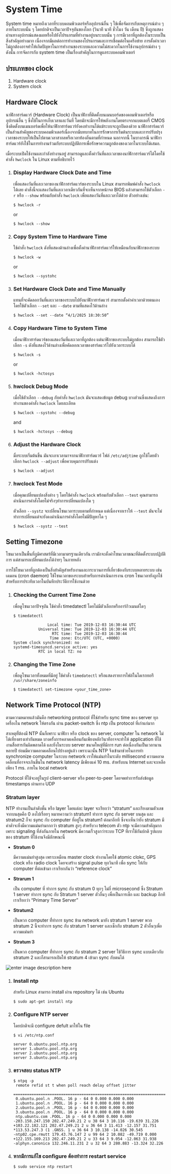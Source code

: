 # System Time

System time หมายถึงเวลาที่ระบบคอมพิวเตอร์หรืออุปกรณ์อื่น ๆ ใช้เพื่อจัดการกับเหตุการณ์ต่าง ๆ ภายในระบบนั้น ๆ โดยปกติจะเป็นเวลาปัจจุบันของโลก (วินาที นาที ชั่วโมง วัน เดือน ปี) ซึ่งถูกแสดงผ่านทางอุปกรณ์แสดงผลหรือไปยังโปรแกรมที่ทำงานอยู่บนระบบนั้น ๆ การมีเวลาที่ถูกต้องในระบบเป็นสิ่งสำคัญอย่างมาก เนื่องจากมีผลต่อการทำงานของโปรแกรมและการเชื่อมต่อในเครือข่าย การตั้งค่าเวลาไม่ถูกต้องอาจทำให้เกิดปัญหาในการทำงานของระบบและความไม่สะดวกในการใช้งานอุปกรณ์ต่าง ๆ ดังนั้น การจัดการกับ system time เป็นเรื่องสำคัญในการดูแลระบบคอมพิวเตอร์


## ประเภทของ clock

1. Hardware clock
2. System clock

## Hardware Clock

นาฬิกาฮาร์ดแวร์ (Hardware Clock) เป็นนาฬิกาที่ติดตั้งบนเมนบอร์ดของคอมพิวเตอร์หรืออุปกรณ์อื่น ๆ ซึ่งใช้ในการเก็บเวลาและวันที่ โดยมักจะมีการให้พลังงานโดยตรงจากแบตเตอรี่ CMOS ซึ่งติดตั้งบนเมนบอร์ดเพื่อให้นาฬิกาฮาร์ดแวร์ยังคงทำงานได้แม้ระบบจะถูกปิดลงด้วย นาฬิกาฮาร์ดแวร์เป็นส่วนสำคัญของระบบคอมพิวเตอร์เนื่องจากมีบทบาทในการรักษาการเริ่มต้นระบบและการปรับปรุงเวลาของระบบให้เป็นไปตามเวลาสากลหรือเวลาท้องถิ่นตามที่กำหนด นอกจากนี้ ในบางกรณี นาฬิกาฮาร์ดแวร์ยังใช้ในการทำงานร่วมกับระบบปฏิบัติการเพื่อรักษาความถูกต้องของเวลาในระบบได้เสมอ.

เมื่อระบบเปิดใช้งานและกำลังทำงานอยู่ สามารถดูและตั้งค่าวันที่และเวลาของนาฬิกาฮาร์ดแวร์ได้โดยใช้คำสั่ง  `hwclock` ใน Linux ตามที่อธิบายไว้

1. ### Display Hardware Clock Date and Time
	เพื่อแสดงวันที่และเวลาของนาฬิกาฮาร์ดแวร์ของระบบใน Linux สามารถพิมพ์คำสั่ง `hwclock` ได้เลย คำสั่งนี้จะแสดงวันที่และเวลาเดียวกันที่จะเห็นจากหน้าจอ BIOS แล้วสามารถใช้ตัวเลือก `-r` หรือ `--show` พร้อมกับคำสั่ง `hwclock` เพื่อแสดงวันที่และเวลาได้ด้วย ตัวอย่างเช่น:
		 
	```
	$ hwclock -r
	```
	or
		
	```
	$ hwclock --show
	```

2. ###  Copy System Time to Hardware Time
	ใช้คำสั่ง `hwclock` ดังที่แสดงด้านล่างเพื่อตั้งค่านาฬิกาฮาร์ดแวร์ให้เหมือนกับนาฬิกาของระบบ

	```
	$ hwclock -w
	```
	or
		
	```
	$ hwclock --systohc
	```
3. ### Set Hardware Clock Date and Time Manually
	แทนที่จะคัดลอกวันที่และเวลาของระบบไปยังนาฬิกาฮาร์ดแวร์ สามารถตั้งค่าค่าเวลาด้วยตนเองโดยใช้ตัวเลือก `--set` และ `--date` ตามที่แสดงไว้ด้านล่าง

	```
	$ hwclock --set --date “4/1/2025 18:30:50”
	```
4. ### Copy Hardware Time to System Time	
	เมื่อนาฬิกาฮาร์ดแวร์ของแสดงวันที่และเวลาที่ถูกต้อง แต่นาฬิกาของระบบไม่ถูกต้อง สามารถใช้ตัวเลือก `-s` ดังที่แสดงไว้ด้านล่างเพื่อคัดลอกเวลาของฮาร์ดแวร์ไปยังเวลาระบบได้

	```
	$ hwclock -s
	```
	or
		
	```
	$ hwclock -hctosys
	```
5. ### hwclock Debug Mode
	เมื่อใช้ตัวเลือก `--debug` กับคำสั่ง `hwclock` มันจะแสดงข้อมูล debug บางส่วนซึ่งแสดงถึงการทำงานของคำสั่ง `hwclock` โดยละเอียด

	```
	$ hwclock --systohc --debug
	```
	and
		
	```
	$ hwclock -hctosys --debug
	```
6. ### Adjust the Hardware Clock
	มื่อระบบเริ่มต้นขึ้น มันจะเอาเวลามาจากนาฬิกาฮาร์ดแวร์ ไฟล์ `/etc/adjtime` ถูกใช้โดยตัวเลือก `hwclock --adjust` เพื่อควบคุมการปรับแต่ง

	```
	$ hwclock --adjust
	```
7. ### hwclock Test Mode
	เมื่อคุณเปลี่ยนแปลงสิ่งต่าง ๆ โดยใช้คำสั่ง `hwclock` พร้อมกับตัวเลือก `--test` คุณสามารถดำเนินการคำสั่งโดยไม่จริงๆทำการเปลี่ยนแปลงใด ๆ

	ตัวเลือก `--systz` จะเปลี่ยนโซนเวลาระบบตามที่กำหนด แต่เนื่องจากเราให้ `--test` มันจะไม่ทำการเปลี่ยนแต่จะยังคงดำเนินการคำสั่งโดยไม่มีปัญหาใด ๆ

	```
	$ hwclock --systz --test
	```
## Setting Timezone

โซนเวลาเป็นพื้นที่ภูมิศาสตร์ที่มีเวลามาตรฐานเดียวกัน เรามักจะตั้งค่าโซนเวลาขณะที่ติดตั้งระบบปฏิบัติการ แต่สามารถเปลี่ยนแปลงได้ง่ายๆ ในภายหลัง

การใช้โซนเวลาที่ถูกต้องเป็นสิ่งสำคัญสำหรับงานและกระบวนการที่เกี่ยวข้องกับระบบหลายระบบ เช่น เดมอน (cron daemon) ใช้โซนเวลาของระบบสำหรับการดำเนินการงาน cron โซนเวลายังถูกใช้สำหรับการประทับเวลาในบันทึกประวัติการใช้งานด้วย

1. ### Checking the Current Time Zone
	เพื่อดูโซนเวลาปัจจุบัน ใช้คำสั่ง timedatectl โดยไม่มีตัวเลือกหรืออาร์กิวเมนต์ใดๆ

	```
	$ timedatectl
	```
                      Local time: Tue 2019-12-03 16:30:44 UTC
                  Universal time: Tue 2019-12-03 16:30:44 UTC
                        RTC time: Tue 2019-12-03 16:30:44
                       Time zone: Etc/UTC (UTC, +0000)
       System clock synchronized: no
       systemd-timesyncd.service active: yes
				  RTC in local TZ: no
2. ### Changing the Time Zone
	เพื่อดูโซนเวลาทั้งหมดที่มีอยู่ ใช้คำสั่ง `timedatectl` หรือแสดงรายการไฟล์ในไดเรกทอรี `/usr/share/zoneinfo`

	```
	$ timedatectl set-timezone <your_time_zone>
	```
 ## Network Time Protocol (NTP)

ตามความหมายแล้วมันคือ networking protocol ที่ใช่สำหรับ sync time ของ server ทุกเครื่องใน network ให้ตรงกัน ผ่าน packet-switch ซึ่ง ntp เป็น protocol ที่เก่าแก่มาก

สาเหตุที่่ต้องมี NTP นั้นก็เพราะ นาฬิกา หรือ clock ของ server, computer ใน network ไม่ได้เที่ยงตรงเท่ากันหมด บางครั้งการคลาดเคลือนกันเพียงหลักวินาทีอาจจะทำให้ application ที่ใช้งานสื่อสารกันผิดพลาดได้ และยิ่งในระบบ server ขนาดใหญ่ที่มีการ run ต่อเนื่องกันเป็นเวลานานหลายปี ย่อมมีความคลาดเคลือนไปบ้างอยู่แล้ว เพราะฉะนั้น NTP จึงเข้ามาช่วยในการทำ synchronize computer ในระบบ network เราให้แม่นยำในระดับ millisecond ความคลาดเคลื่อนที่อาจจะเกินขึ้นใน network latency มีเพียงแค่ 10 ms. สำหรับบน Internet และจะเหลือเพียง 1 ms. ภายใน local network

Protocol ที่ใช้จะอยู่ในรูป client-server หรือ peer-to-peer โดยจพทำการรับส่งข้อมูล timestamps ผ่านทาง UDP

### Stratum layer

NTP ทำงานเป็นลำดับชั้น หรือ layer โดยแต่ละ layer จะเรียกว่า “stratum” และเรียงตามตัวเลขจากบนสุดคือ 0 ลงไปเรื่อยๆ หมายความว่า stratum1 ทำการ sync กับ server บนสุด และ stratum2 ก็จะ sync กับ computer ที่อยู่ใน stratum1 ต่อมาอีกที ซึ่งจะเห็นว่ายิ่ง stratum มีค่าต่ำจะยิ่งมีความแม่นยำมากกว่า stratum สูงๆ สำหรับวง telecom ตัว ntp จะมีความสำคัญมากเพราะ signaling ที่ส่งกันภายใน network มีความเร็วสูงกว่าระบบ TCP ที่เราใช้กันปกติ รูปแบบของ stratum ที่ใช้งานจึงมีลักษณะนี้

 - **Stratum 0**
	 
	 มีความแม่นยำสูงสุด เพราะเหมือน master clock ทำงานโดยใช้ atomic clokc, GPS clock หรือ radio clock โดยจะสร้าง signal pulse ทุกวินาที เพื่อ sync ให้กับ computer ที่ต่อเข้ามา เราเรียกกันว่า “reference clock”
 
 - **Strarum 1**
	 
	 เป็น computer ที่ ทำการ sync กับ stratum 0 ทุกๆ ไม่กี่ microsecond ซึ่ง Stratum 1 server ทำการ sync กับ Stratum 1 server ตัวอื่นๆ เพื่อเป็นการเช็ก และ backup อีกที เราเรียกว่า “Primary Time Server”
	 
 - **Stratum2**

	เป็นพวก computer ที่่ทำการ sync ข้าม network มายัง stratum 1 server พวก stratum 2 นี้จะทำการ sync กับ stratum 1 server และเช็กกับ stratum 2 ตัวอื่นๆเพื่อความแม่นยำ

 - **Stratum 3**
 
	 เป็นพวก computer ที่่ทำการ sync กับ stratum 2 server ใช้วิธีการ sync แบบเดียวกับ stratum 2 และก็สามารถเปิดให้ stratum 4 เข้ามา sync กับตนได้

![enter image description here](https://i0.wp.com/saixiii.com/wp-content/uploads/2017/05/ntp-hierarchy.png?resize=768,653&ssl=1)

1. ### Install ntp
	สำหรับ Linux สามารถ install ผ่าน repository ได้ เช่น Ubuntu

	```
	$ sudo apt-get install ntp
	```
2. ### Configure NTP server
	โดยปกติจะมี configure defult มาให้ใน file

	```
	$ vi /etc/ntp.conf
	```
	```
	server 0.ubuntu.pool.ntp.org
	server 1.ubuntu.pool.ntp.org
	server 2.ubuntu.pool.ntp.org
	server 3.ubuntu.pool.ntp.org
	```
3. ### ตรวจสอบ status NTP

	```
	$ ntpq -p
	 remote refid st t when poll reach delay offset jitter
	 ==============================================================================
	 0.ubuntu.pool.n .POOL. 16 p - 64 0 0.000 0.000 0.000
	 1.ubuntu.pool.n .POOL. 16 p - 64 0 0.000 0.000 0.000
	 2.ubuntu.pool.n .POOL. 16 p - 64 0 0.000 0.000 0.000
	 3.ubuntu.pool.n .POOL. 16 p - 64 0 0.000 0.000 0.000
	 ntp.ubuntu.com .POOL. 16 p - 64 0 0.000 0.000 0.000
	-203.158.247.150 202.47.249.21 2 u 38 64 3 10.116 -19.639 31.226
	+103.22.182.121 202.47.249.21 2 u 36 64 3 11.413 -12.157 31.751
	*113.53.247.3 (1 .GNSS. 1 u 36 64 3 10.138 -14.026 30.545
	-ntp02.cpe.rmutt 179.43.76.147 2 u 99 64 2 10.082 -49.719 0.000
	+122.155.169.213 202.47.249.21 2 u 33 64 3 9.054 -12.063 31.938
	-alphyn.canonica 132.246.11.231 2 u 32 64 3 280.883 -13.324 32.226
	```
4. ### หากมีการแก้ไข configure ต้องทำการ restart service

	```
	$ sudo service ntp restart
	```
